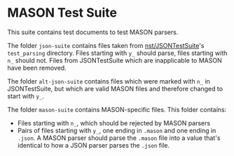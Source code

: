 # MASON Test Suite

This suite contains test documents to test MASON parsers.

The folder `json-suite` contains files taken from
[nst/JSONTestSuite](https://github.com/nst/JSONTestSuite)'s
`test_parsing` directory.
Files starting with `y_` should parse, files starting with `n_` should not.
Files from JSONTestSuite which are inapplicable to MASON have been removed.

The folder `alt-json-suite` contains files which were marked with `n_`
in JSONTestSuite, but which are valid MASON files and therefore changed
to start with `y_`.

The folder `mason-suite` contains MASON-specific files. This folder contains:

* Files starting with `n_`, which should be rejected by MASON parsers
* Pairs of files starting with `y_`, one ending in `.mason` and one ending in `.json`.
  A MASON parser should parse the `.mason` file into a value that's identical
  to how a JSON parser parses the `.json` file.
